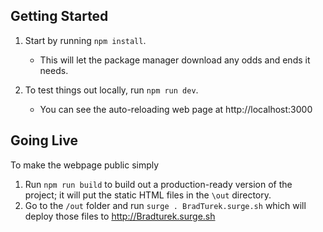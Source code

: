 ## Getting Started
1. Start by running `npm install`. 

    * This will let the package manager download any odds and ends it needs.
2. To test things out locally, run `npm run dev`.
    * You can see the auto-reloading web page at http://localhost:3000


## Going Live
To make the webpage public simply
1. Run `npm run build` to build out a production-ready version of the project; it will put the static HTML files in the `\out` directory.
2. Go to the `/out` folder and run `surge . BradTurek.surge.sh` which will deploy those files to http://Bradturek.surge.sh

